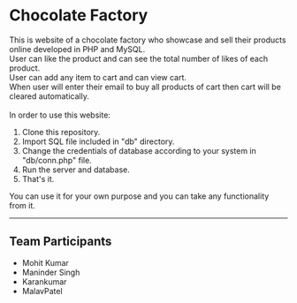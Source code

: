 # Chocolate Factory

This is website of a chocolate factory who showcase and sell their products online developed in PHP and MySQL.<br />
User can like the product and can see the total number of likes of each product.<br/>
User can add any item to cart and can view cart.<br/>
When user will enter their email to buy all products of cart then cart will be cleared automatically.<br/>
<br/>
In order to use this website:
1. Clone this repository.
2. Import SQL file included in "db" directory.
3. Change the credentials of database according to your system in "db/conn.php" file.
4. Run the server and database.
5. That's it.

You can use it for your own purpose and you can take any functionality from it.

--------------------
Team Participants
--------------------
* Mohit Kumar
* Maninder Singh
* Karankumar
* MalavPatel
 
